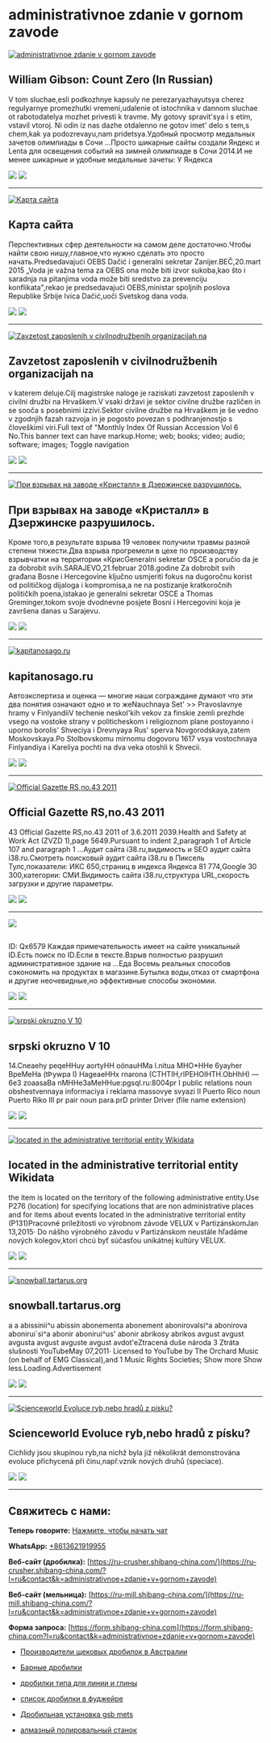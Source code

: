 # administrativnoe zdanie v gornom zavode

<a href="https://swt.shibang-china.com/?l=ru&img&k=administrativnoe+zdanie+v+gornom+zavode" target="_blank">![administrativnoe zdanie v gornom zavode](http://static.shibang-china.com/all-800x300/354.jpg)</a>

## William Gibson: Count Zero (In Russian)
V tom sluchae,esli podkozhnye kapsuly ne perezaryazhayutsya cherez regulyarnye promezhutki vremeni,udalenie ot istochnika v dannom sluchae ot rabotodatelya mozhet privesti k travme. My gotovy spravit'sya i s etim, vstavil vtoroj. Ni odin iz nas dazhe otdalenno ne gotov imet' delo s tem,s chem,kak ya podozrevayu,nam pridetsya.Удобный просмотр медальных зачетов олимпиады в Сочи …Просто шикарные сайты создали Яндекс и Lenta для освещения событий на зимней олимпиаде в Сочи 2014.И не менее шикарные и удобные медальные зачеты: У Яндекса


<a href="https://whatsapp.shibangsoft.com/WhatsApp.php" target="_blank" title="WhatsApp">![](http://static.shibang-china.com/icon/whatsapp.png)</a> <a href="https://swt.shibang-china.com/?l=ru&icon&k=administrativnoe+zdanie+v+gornom+zavode" target="_blank">![](http://static.shibang-china.com/icon/chat-ru.png)</a>

---

<a href="https://swt.shibang-china.com/?l=ru&img&k=administrativnoe+zdanie+v+gornom+zavode" target="_blank">![Карта сайта](http://static.shibang-china.com/all-800x300/506.jpg)</a>

## Карта сайта
Перспективных сфер деятельности на самом деле достаточно.Чтобы найти свою нишу,главное,что нужно сделать это просто начать.Predsedavajući OEBS Dačić i generalni sekretar Zanijer.BEČ,20.mart 2015 „Voda je važna tema za OEBS ona može biti izvor sukoba,kao što i saradnja na pitanjima voda može biti sredstvo za prevenciju konflikata",rekao je predsedavajući OEBS,ministar spoljnih poslova Republike Srbije Ivica Dačić,uoči Svetskog dana voda.


<a href="https://whatsapp.shibangsoft.com/WhatsApp.php" target="_blank" title="WhatsApp">![](http://static.shibang-china.com/icon/whatsapp.png)</a> <a href="https://swt.shibang-china.com/?l=ru&icon&k=administrativnoe+zdanie+v+gornom+zavode" target="_blank">![](http://static.shibang-china.com/icon/chat-ru.png)</a>

---

<a href="https://swt.shibang-china.com/?l=ru&img&k=administrativnoe+zdanie+v+gornom+zavode" target="_blank">![Zavzetost zaposlenih v civilnodružbenih organizacijah na](http://static.shibang-china.com/all-800x300/866.jpg)</a>

## Zavzetost zaposlenih v civilnodružbenih organizacijah na
v katerem deluje.Cilj magistrske naloge je raziskati zavzetost zaposlenih v civilni družbi na Hrvaškem.V vsaki državi je sektor civilne družbe različen in se sooča s posebnimi izzivi.Sektor civilne družbe na Hrvaškem je še vedno v zgodnjih fazah razvoja in je pogosto povezan s podhranjenostjo s človeškimi viri.Full text of "Monthly Index Of Russian Accession Vol 6 No.This banner text can have markup.Home; web; books; video; audio; software; images; Toggle navigation


<a href="https://whatsapp.shibangsoft.com/WhatsApp.php" target="_blank" title="WhatsApp">![](http://static.shibang-china.com/icon/whatsapp.png)</a> <a href="https://swt.shibang-china.com/?l=ru&icon&k=administrativnoe+zdanie+v+gornom+zavode" target="_blank">![](http://static.shibang-china.com/icon/chat-ru.png)</a>

---

<a href="https://swt.shibang-china.com/?l=ru&img&k=administrativnoe+zdanie+v+gornom+zavode" target="_blank">![При взрывах на заводе «Кристалл» в Дзержинске разрушилось.](http://static.shibang-china.com/all-800x300/1124.jpg)</a>

## При взрывах на заводе «Кристалл» в Дзержинске разрушилось.
Кроме того,в результате взрыва 19 человек получили травмы разной степени тяжести.Два взрыва прогремели в цехе по производству взрывчатки на территории «КрисGeneralni sekretar OSCE a poručio da je za dobrobit svih.SARAJEVO,21.februar 2018.godine Za dobrobit svih građana Bosne i Hercegovine ključno usmjeriti fokus na dugoročnu korist od političkog dijaloga i kompromisa,a ne na postizanje kratkoročnih političkih poena,istakao je generalni sekretar OSCE a Thomas Greminger,tokom svoje dvodnevne posjete Bosni i Hercegovini koja je završena danas u Sarajevu.


<a href="https://whatsapp.shibangsoft.com/WhatsApp.php" target="_blank" title="WhatsApp">![](http://static.shibang-china.com/icon/whatsapp.png)</a> <a href="https://swt.shibang-china.com/?l=ru&icon&k=administrativnoe+zdanie+v+gornom+zavode" target="_blank">![](http://static.shibang-china.com/icon/chat-ru.png)</a>

---

<a href="https://swt.shibang-china.com/?l=ru&img&k=administrativnoe+zdanie+v+gornom+zavode" target="_blank">![kapitanosago.ru](http://static.shibang-china.com/all-800x300/1208.jpg)</a>

## kapitanosago.ru
Автоэкспертиза и оценка — многие наши сограждане думают что эти два понятия означают одно и то жеNauchnaya Set' >> Pravoslavnye hramy v FinlyandiiV techenie neskol'kih vekov za finskie zemli prezhde vsego na vostoke strany v politicheskom i religioznom plane postoyanno i uporno borolis' Shveciya i Drevnyaya Rus' sperva Novgorodskaya,zatem Moskovskaya.Po Stolbovskomu mirnomu dogovoru 1617 vsya vostochnaya Finlyandiya i Kareliya pochti na dva veka otoshli k Shvecii.


<a href="https://whatsapp.shibangsoft.com/WhatsApp.php" target="_blank" title="WhatsApp">![](http://static.shibang-china.com/icon/whatsapp.png)</a> <a href="https://swt.shibang-china.com/?l=ru&icon&k=administrativnoe+zdanie+v+gornom+zavode" target="_blank">![](http://static.shibang-china.com/icon/chat-ru.png)</a>

---

<a href="https://swt.shibang-china.com/?l=ru&img&k=administrativnoe+zdanie+v+gornom+zavode" target="_blank">![Official Gazette RS,no.43 2011](http://static.shibang-china.com/all-800x300/1480.jpg)</a>

## Official Gazette RS,no.43 2011
43 Official Gazette RS,no.43 2011 of 3.6.2011 2039.Health and Safety at Work Act (ZVZD 1),page 5649.Pursuant to indent 2,paragraph 1 of Article 107 and paragraph 1 …Аудит сайта i38.ru,видимость и SEO аудит сайта i38.ru.Смотреть поисковый аудит сайта i38.ru в Пиксель Тулс,показатели: ИКС 650,страниц в индекса Яндекса 81 774,Google 30 300,категории: СМИ.Видимость сайта i38.ru,структура URL,скорость загрузки и другие параметры.


<a href="https://whatsapp.shibangsoft.com/WhatsApp.php" target="_blank" title="WhatsApp">![](http://static.shibang-china.com/icon/whatsapp.png)</a> <a href="https://swt.shibang-china.com/?l=ru&icon&k=administrativnoe+zdanie+v+gornom+zavode" target="_blank">![](http://static.shibang-china.com/icon/chat-ru.png)</a>

---

<a href="https://swt.shibang-china.com/?l=ru&img&k=administrativnoe+zdanie+v+gornom+zavode" target="_blank">![](http://static.shibang-china.com/all-800x300/1311.jpg)</a>

## 
ID: Qx6579 Каждая примечательность имеет на сайте уникальный ID.Есть поиск по ID.Если в тексте.Взрыв полностью разрушил административное здание на …Еда Восемь реальных способов сэкономить на продуктах в магазине.Бутылка воды,отказ от смартфона и другие неочевидные,но эффективные способы экономии.


<a href="https://whatsapp.shibangsoft.com/WhatsApp.php" target="_blank" title="WhatsApp">![](http://static.shibang-china.com/icon/whatsapp.png)</a> <a href="https://swt.shibang-china.com/?l=ru&icon&k=administrativnoe+zdanie+v+gornom+zavode" target="_blank">![](http://static.shibang-china.com/icon/chat-ru.png)</a>

---

<a href="https://swt.shibang-china.com/?l=ru&img&k=administrativnoe+zdanie+v+gornom+zavode" target="_blank">![srpski okruzno V 10](http://static.shibang-china.com/all-800x300/296.jpg)</a>

## srpski okruzno V 10
14.Cneaehy peqeHHuy aortyHH oönauHMa l.nitua MHO*HHe 6yayher BpeMeHa (tÞywpa I) HageaeHHx rnarona (CTHTIH,rlPEHOIHTH.ObHhH) — 6e3 zoaasaBa nMHHe3aMeHHue:pgsql.ru:8004pr I public relations noun obshestvennaya informaciya i reklama massovye svyazi II Puerto Rico noun Puerto Riko III pr pair noun para.prD printer Driver (file name extension)


<a href="https://whatsapp.shibangsoft.com/WhatsApp.php" target="_blank" title="WhatsApp">![](http://static.shibang-china.com/icon/whatsapp.png)</a> <a href="https://swt.shibang-china.com/?l=ru&icon&k=administrativnoe+zdanie+v+gornom+zavode" target="_blank">![](http://static.shibang-china.com/icon/chat-ru.png)</a>

---

<a href="https://swt.shibang-china.com/?l=ru&img&k=administrativnoe+zdanie+v+gornom+zavode" target="_blank">![located in the administrative territorial entity Wikidata](http://static.shibang-china.com/all-800x300/255.jpg)</a>

## located in the administrative territorial entity Wikidata
the item is located on the territory of the following administrative entity.Use P276 (location) for specifying locations that are non administrative places and for items about events located in the administrative territorial entity (P131)Pracovné príležitosti vo výrobnom závode VELUX v PartizánskomJan 13,2015· Do nášho výrobného závodu v Partizánskom neustále hľadáme nových kolegov,ktorí chcú byť súčasťou unikátnej kultúry VELUX.


<a href="https://whatsapp.shibangsoft.com/WhatsApp.php" target="_blank" title="WhatsApp">![](http://static.shibang-china.com/icon/whatsapp.png)</a> <a href="https://swt.shibang-china.com/?l=ru&icon&k=administrativnoe+zdanie+v+gornom+zavode" target="_blank">![](http://static.shibang-china.com/icon/chat-ru.png)</a>

---

<a href="https://swt.shibang-china.com/?l=ru&img&k=administrativnoe+zdanie+v+gornom+zavode" target="_blank">![snowball.tartarus.org](http://static.shibang-china.com/all-800x300/708.jpg)</a>

## snowball.tartarus.org
a a abissinii^u abissin abonementa abonement abonirovalsi^a abonirova abonirui`si^a abonir abonirui^us' abonir abrikosy abrikos avgust avgust avgusta avgust avguste avgust avdot'eZtracená duše národa 3 Ztráta slušnosti YouTubeMay 07,2011· Licensed to YouTube by The Orchard Music (on behalf of EMG Classical),and 1 Music Rights Societies; Show more Show less.Loading.Advertisement


<a href="https://whatsapp.shibangsoft.com/WhatsApp.php" target="_blank" title="WhatsApp">![](http://static.shibang-china.com/icon/whatsapp.png)</a> <a href="https://swt.shibang-china.com/?l=ru&icon&k=administrativnoe+zdanie+v+gornom+zavode" target="_blank">![](http://static.shibang-china.com/icon/chat-ru.png)</a>

---

<a href="https://swt.shibang-china.com/?l=ru&img&k=administrativnoe+zdanie+v+gornom+zavode" target="_blank">![Scienceworld Evoluce ryb,nebo hradů z písku?](http://static.shibang-china.com/all-800x300/1276.jpg)</a>

## Scienceworld Evoluce ryb,nebo hradů z písku?
Cichlidy jsou skupinou ryb,na nichž byla již několikrát demonstrována evoluce přichycená při činu,např.vznik nových druhů (speciace).

<a href="https://whatsapp.shibangsoft.com/WhatsApp.php" target="_blank" title="WhatsApp">![](http://static.shibang-china.com/icon/whatsapp.png)</a> <a href="https://swt.shibang-china.com/?l=ru&icon&k=administrativnoe+zdanie+v+gornom+zavode" target="_blank">![](http://static.shibang-china.com/icon/chat-ru.png)</a>

---
## Свяжитесь с нами:

**Теперь говорите:** [Нажмите, чтобы начать чат](https://swt.shibang-china.com?l=ru&contact&k=administrativnoe+zdanie+v+gornom+zavode)

**WhatsApp:**  [+8613621919955](https://whatsapp.shibangsoft.com/WhatsApp.php)

**Веб-сайт (дробилка):** [https://ru-crusher.shibang-china.com/](https://ru-crusher.shibang-china.com/?l=ru&contact&k=administrativnoe+zdanie+v+gornom+zavode)

**Веб-сайт (мельница):** [https://ru-mill.shibang-china.com/](https://ru-mill.shibang-china.com/?l=ru&contact&k=administrativnoe+zdanie+v+gornom+zavode)

**Форма запроса:** [https://form.shibang-china.com](https://form.shibang-china.com?l=ru&contact&k=administrativnoe+zdanie+v+gornom+zavode)

* [Производители щековых дробилок в Австралии](../18/%D0%9F%D1%80%D0%BE%D0%B8%D0%B7%D0%B2%D0%BE%D0%B4%D0%B8%D1%82%D0%B5%D0%BB%D0%B8%20%D1%89%D0%B5%D0%BA%D0%BE%D0%B2%D1%8B%D1%85%20%D0%B4%D1%80%D0%BE%D0%B1%D0%B8%D0%BB%D0%BE%D0%BA%20%D0%B2%20%D0%90%D0%B2%D1%81%D1%82%D1%80%D0%B0%D0%BB%D0%B8%D0%B8.md)

* [Барные дробилки](../18/%D0%91%D0%B0%D1%80%D0%BD%D1%8B%D0%B5%20%D0%B4%D1%80%D0%BE%D0%B1%D0%B8%D0%BB%D0%BA%D0%B8.md)

* [дробилки типа для линии и глины](../16/%D0%B4%D1%80%D0%BE%D0%B1%D0%B8%D0%BB%D0%BA%D0%B8%20%D1%82%D0%B8%D0%BF%D0%B0%20%D0%B4%D0%BB%D1%8F%20%D0%BB%D0%B8%D0%BD%D0%B8%D0%B8%20%D0%B8%20%D0%B3%D0%BB%D0%B8%D0%BD%D1%8B.md)

* [список дробилки в фуджейре](../17/%D1%81%D0%BF%D0%B8%D1%81%D0%BE%D0%BA%20%D0%B4%D1%80%D0%BE%D0%B1%D0%B8%D0%BB%D0%BA%D0%B8%20%D0%B2%20%D1%84%D1%83%D0%B4%D0%B6%D0%B5%D0%B9%D1%80%D0%B5.md)

* [Дробильная установка gsb mets](../20/%D0%94%D1%80%D0%BE%D0%B1%D0%B8%D0%BB%D1%8C%D0%BD%D0%B0%D1%8F%20%D1%83%D1%81%D1%82%D0%B0%D0%BD%D0%BE%D0%B2%D0%BA%D0%B0%20gsb%20mets.md)

* [алмазный полировальный станок](../16/%D0%B0%D0%BB%D0%BC%D0%B0%D0%B7%D0%BD%D1%8B%D0%B9%20%D0%BF%D0%BE%D0%BB%D0%B8%D1%80%D0%BE%D0%B2%D0%B0%D0%BB%D1%8C%D0%BD%D1%8B%D0%B9%20%D1%81%D1%82%D0%B0%D0%BD%D0%BE%D0%BA.md)